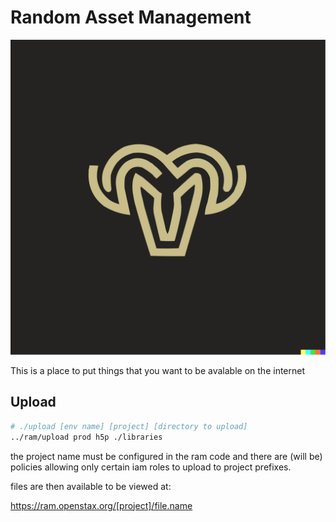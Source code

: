 # Random Asset Management

![ram](./ram.svg)

This is a place to put things that you want to be avalable on the internet

## Upload

```bash
# ./upload [env name] [project] [directory to upload]
../ram/upload prod h5p ./libraries
```

the project name must be configured in the ram code and there are (will be)
policies allowing only certain iam roles to upload to project prefixes.

files are then available to be viewed at:

https://ram.openstax.org/[project]/file.name
